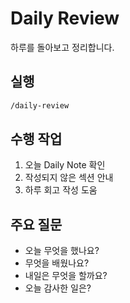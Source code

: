 # Daily Review

하루를 돌아보고 정리합니다.

## 실행

```bash
/daily-review
```

## 수행 작업

1. 오늘 Daily Note 확인
2. 작성되지 않은 섹션 안내
3. 하루 회고 작성 도움

## 주요 질문

- 오늘 무엇을 했나요?
- 무엇을 배웠나요?
- 내일은 무엇을 할까요?
- 오늘 감사한 일은?
